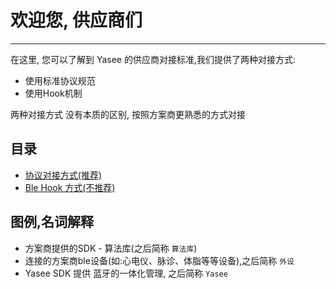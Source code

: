# 欢迎您, 供应商们
--- 

在这里, 您可以了解到 Yasee 的供应商对接标准,我们提供了两种对接方式:
- 使用标准协议规范
- 使用Hook机制

两种对接方式 没有本质的区别, 按照方案商更熟悉的方式对接

## 目录

- [协议对接方式(推荐)](third/ble_protol.md)
- [Ble Hook 方式(不推荐)](third/ble_hook.md)

## 图例,名词解释 
- 方案商提供的SDK - 算法库(之后简称 `算法库`)
- 连接的方案商ble设备(如:心电仪、脉诊、体脂等等设备),之后简称 `外设`
- Yasee SDK 提供 蓝牙的一体化管理, 之后简称 `Yasee`